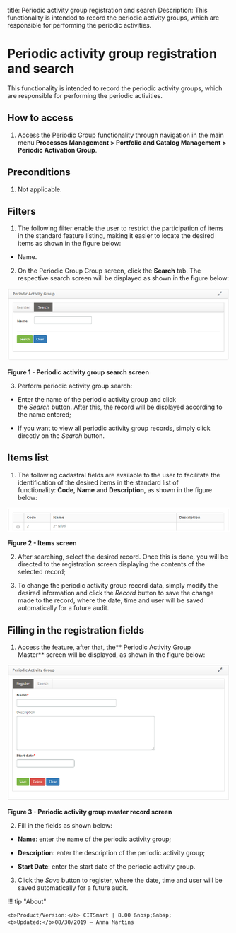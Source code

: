 title: Periodic activity group registration and search
Description: This functionality is intended to record the periodic activity groups, which are responsible for performing the periodic activities.

# Periodic activity group registration and search

This functionality is intended to record the periodic activity groups, which are
responsible for performing the periodic activities.

How to access
-------------

1.  Access the Periodic Group functionality through navigation in the main
    menu **Processes Management > Portfolio and Catalog Management > Periodic Activation Group**.

Preconditions
-------------

1.  Not applicable.

Filters
-------

1.  The following filter enable the user to restrict the participation of items
    in the standard feature listing, making it easier to locate the desired
    items as shown in the figure below:

-   Name.

2.  On the Periodic Group Group screen, click the **Search** tab. The respective
    search screen will be displayed as shown in the figure below:

   ![figure](images/periodic-1.png)
   
   **Figure 1 - Periodic activity group search screen**

3.  Perform periodic activity group search:

-   Enter the name of the periodic activity group and click the *Search* button.
    After this, the record will be displayed according to the name entered;

-   If you want to view all periodic activity group records, simply click
    directly on the *Search* button.

Items list
----------

1.  The following cadastral fields are available to the user to facilitate the
    identification of the desired items in the standard list of
    functionality: **Code**, **Name** and **Description**, as shown in the
    figure below:

   ![figure](images/periodic-2.png)
   
   **Figure 2 - Items screen**

2.  After searching, select the desired record. Once this is done, you will be
    directed to the registration screen displaying the contents of the selected
    record;

3.  To change the periodic activity group record data, simply modify the desired
    information and click the *Record* button to save the change made to the
    record, where the date, time and user will be saved automatically for a
    future audit.

Filling in the registration fields
----------------------------------

1.  Access the feature, after that, the** Periodic Activity Group
    Master** screen will be displayed, as shown in the figure below:

   ![figure](images/periodic-3.png)
   
   **Figure 3 - Periodic activity group master record screen**

2.  Fill in the fields as shown below:

-   **Name**: enter the name of the periodic activity group;

-   **Description**: enter the description of the periodic activity group;

-   **Start Date**: enter the start date of the periodic activity group.

3.  Click the *Save* button to register, where the date, time and user will be
    saved automatically for a future audit.



!!! tip "About"

    <b>Product/Version:</b> CITSmart | 8.00 &nbsp;&nbsp;
    <b>Updated:</b>08/30/2019 – Anna Martins
